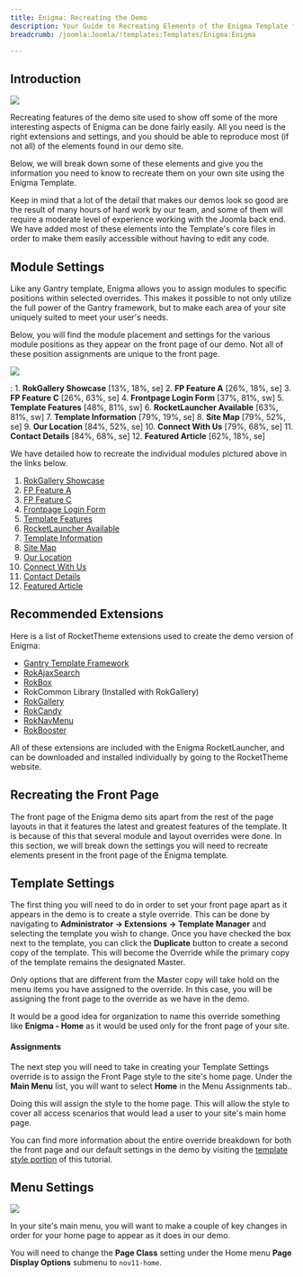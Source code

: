 ```yaml
---
title: Enigma: Recreating the Demo
description: Your Guide to Recreating Elements of the Enigma Template for Joomla
breadcrumb: /joomla:Joomla/!templates:Templates/Enigma:Enigma

---
```


Introduction
-----

![][enigma2]

Recreating features of the demo site used to show off some of the more interesting aspects of Enigma can be done fairly easily. All you need is the right extensions and settings, and you should be able to reproduce most (if not all) of the elements found in our demo site. 

Below, we will break down some of these elements and give you the information you need to know to recreate them on your own site using the Enigma Template.

Keep in mind that a lot of the detail that makes our demos look so good are the result of many hours of hard work by our team, and some of them will require a moderate level of experience working with the Joomla back end. We have added most of these elements into the Template's core files in order to make them easily accessible without having to edit any code.

Module Settings
-----

Like any Gantry template, Enigma allows you to assign modules to specific positions within selected overrides. This makes it possible to not only utilize the full power of the Gantry framework, but to make each area of your site uniquely suited to meet your user's needs.

Below, you will find the module placement and settings for the various module positions as they appear on the front page of our demo. Not all of these position assignments are unique to the front page.

![][enigma]

:   1. **RokGallery Showcase**  [13%, 18%, se]
    2. **FP Feature A** [26%, 18%, se]
    3. **FP Feature C** [26%, 63%, se]
    4. **Frontpage Login Form**  [37%, 81%, sw]
    5. **Template Features**  [48%, 81%, sw]
    6. **RocketLauncher Available**  [63%, 81%, sw]
    7. **Template Information** [79%, 19%, se]
    8. **Site Map** [79%, 52%, se]
    9. **Our Location** [84%, 52%, se]
    10. **Connect With Us** [79%, 68%, se]
    11. **Contact Details** [84%, 68%, se]
    12. **Featured Article** [62%, 18%, se]

We have detailed how to recreate the individual modules pictured above in the links below.

1. [RokGallery Showcase][module1]
2. [FP Feature A][module2]
3. [FP Feature C][module3]
4. [Frontpage Login Form][module4]
5. [Template Features][module5]
6. [RocketLauncher Available][module6]
7. [Template Information][module7]
8. [Site Map][module8]
9. [Our Location][module9]
10. [Connect With Us][module10]
11. [Contact Details][module11]
12. [Featured Article][module12]

Recommended Extensions
-----

Here is a list of RocketTheme extensions used to create the demo version of Enigma:

* [Gantry Template Framework][gantry]
* [RokAjaxSearch][rokajaxsearch]
* [RokBox][rokbox]
* RokCommon Library (Installed with RokGallery)
* [RokGallery][rokgallery]
* [RokCandy][rokcandy]
* [RokNavMenu][roknavmenu]
* [RokBooster][rokbooster]

All of these extensions are included with the Enigma RocketLauncher, and can be downloaded and installed individually by going to the RocketTheme website.

Recreating the Front Page
-----

The front page of the Enigma demo sits apart from the rest of the page layouts in that it features the latest and greatest features of the template. It is because of this that several module and layout overrides were done. In this section, we will break down the settings you will need to recreate elements present in the front page of the Enigma template.

Template Settings
-----

The first thing you will need to do in order to set your front page apart as it appears in the demo is to create a style override. This can be done by navigating to **Administrator -> Extensions -> Template Manager** and selecting the template you wish to change.  Once you have checked the box next to the template, you can click the **Duplicate** button to create a second copy of the template. This will become the Override while the primary copy of the template remains the designated Master.

Only options that are different from the Master copy will take hold on the menu items you have assigned to the override. In this case, you will be assigning the front page to the override as we have in the demo.

It would be a good idea for organization to name this override something like **Enigma - Home** as it would be used only for the front page of your site.

#### Assignments

The next step you will need to take in creating your Template Settings override is to assign the Front Page style to the site's home page. Under the **Main Menu** list, you will want to select **Home** in the Menu Assignments tab..

Doing this will assign the style to the home page. This will allow the style to cover all access scenarios that would lead a user to your site's main home page.

You can find more information about the entire override breakdown for both the front page and our default settings in the demo by visiting the [template style portion][demooverride] of this tutorial.

Menu Settings
-----

![][mainmenu]

In your site's main menu, you will want to make a couple of key changes in order for your home page to appear as it does in our demo.

You will need to change the **Page Class** setting under the Home menu **Page Display Options** submenu to `nov11-home`.

[gantry]: http://gantry-framework.org/download
[rokajaxsearch]: http://www.rockettheme.com/joomla/extensions/rokajaxsearch
[rokbox]: http://www.rockettheme.com/joomla/extensions/rokbox
[rokgallery]: http://www.rockettheme.com/joomla/extensions/rokgallery
[enigma]: assets/enigma2.jpeg
[enigma2]: assets/enigma.jpeg
[demooverride]: demo_override.md
[roknavmenu]: http://www.rockettheme.com/joomla/extensions/roknavmenu
[rokbooster]: http://www.rockettheme.com/joomla/extensions/rokbooster
[rokcandy]: http://www.rockettheme.com/joomla/extensions/rokcandy
[module1]: demo_module_1.md
[module2]: demo_module_2.md
[module3]: demo_module_3.md
[module4]: demo_module_4.md
[module5]: demo_module_5.md
[module6]: demo_module_6.md
[module7]: demo_module_7.md
[module8]: demo_module_8.md
[module9]: demo_module_9.md
[module10]: demo_module_10.md
[module11]: demo_module_11.md
[module12]: demo_module_12.md
[module13]: demo_module_13.md
[module14]: demo_module_14.md
[module15]: demo_module_15.md
[mainmenu]: assets/menu_1.jpeg
[icons]: http://fortawesome.github.io/Font-Awesome/icons/
[article]: assets/article.jpg